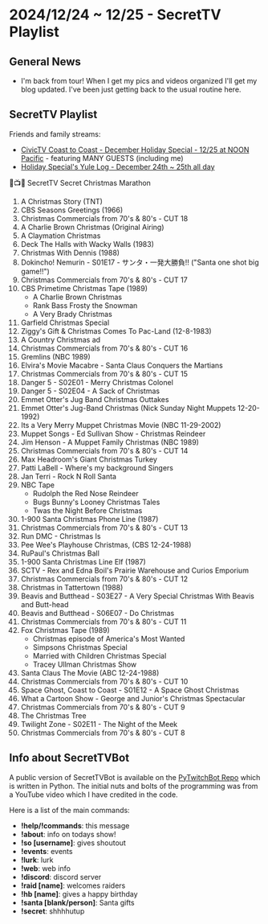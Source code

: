 # 2024/12/24 ~ 12/25 - SecretTV Playlist

## General News

- I'm back from tour!  When I get my pics and videos organized I'll get my blog updated.  I've been just getting back to the usual routine here.

## SecretTV Playlist

Friends and family streams:
- [CivicTV Coast to Coast - December Holiday Special - 12/25 at NOON Pacific](https://www.twitch.tv/civictv83) - featuring MANY GUESTS (including me)
- [Holiday Special's Yule Log - December 24th ~ 25th all day](https://www.twitch.tv/djholidayspecial)

🎄📺🎄 SecretTV Secret Christmas Marathon 

1. A Christmas Story (TNT)
2. CBS Seasons Greetings (1966)
3. Christmas Commercials from 70's & 80's - CUT 18
4. A Charlie Brown Christmas (Original Airing)
5. A Claymation Christmas
6. Deck The Halls with Wacky Walls (1983)
7. Christmas With Dennis (1988)
8. Dokincho! Nemurin - S01E17 - サンタ・一発大勝負!! ("Santa one shot big game!!")
9. Christmas Commercials from 70's & 80's - CUT 17
10. CBS Primetime Christmas Tape (1989)
    - A Charlie Brown Christmas
    - Rank Bass Frosty the Snowman
    - A Very Brady Christmas
11. Garfield Christmas Special
12. Ziggy's Gift & Christmas Comes To Pac-Land (12-8-1983)
13. A Country Christmas ad
14. Christmas Commercials from 70's & 80's - CUT 16
15. Gremlins (NBC 1989)
16. Elvira's Movie Macabre - Santa Claus Conquers the Martians
17. Christmas Commercials from 70's & 80's - CUT 15
18. Danger 5 - S02E01 - Merry Christmas Colonel
19. Danger 5 - S02E04 - A Sack of Christmas
20. Emmet Otter's Jug Band Christmas Outtakes
21. Emmet Otter's Jug-Band Christmas (Nick Sunday Night Muppets 12-20-1992)
22. Its a Very Merry Muppet Christmas Movie (NBC 11-29-2002)
23. Muppet Songs - Ed Sullivan Show - Christmas Reindeer
24. Jim Henson - A Muppet Family Christmas (NBC 1989)
25. Christmas Commercials from 70's & 80's - CUT 14
26. Max Headroom's Giant Christmas Turkey
27. Patti LaBell - Where's my background Singers
28. Jan Terri - Rock N Roll Santa
29. NBC Tape
    - Rudolph the Red Nose Reindeer
    - Bugs Bunny's Looney Christmas Tales
    - Twas the Night Before Christmas
30. 1-900 Santa Christmas Phone Line (1987)
31. Christmas Commercials from 70's & 80's - CUT 13
32. Run DMC - Christmas Is
33. Pee Wee's Playhouse Christmas, (CBS 12-24-1988)
34. RuPaul's Christmas Ball
35. 1-900 Santa Christmas Line Elf (1987)
36. SCTV - Rex and Edna Boil's Prairie Warehouse and Curios Emporium
37. Christmas Commercials from 70's & 80's - CUT 12
38. Christmas in Tattertown (1988)
39. Beavis and Butthead - S03E27 - A Very Special Christmas With Beavis and Butt-head
40. Beavis and Butthead - S06E07 - Do Christmas
41. Christmas Commercials from 70's & 80's - CUT 11
42. Fox Christmas Tape (1989)
    - Christmas episode of America's Most Wanted
    - Simpsons Christmas Special
    - Married with Children Christmas Special
    - Tracey Ullman Christmas Show
43. Santa Claus The Movie (ABC 12-24-1988)
44. Christmas Commercials from 70's & 80's - CUT 10
45. Space Ghost, Coast to Coast - S01E12 - A Space Ghost Christmas
46. What a Cartoon Show - George and Junior's Christmas Spectacular
47. Christmas Commercials from 70's & 80's - CUT 9
48. The Christmas Tree
49. Twilight Zone - S02E11 - The Night of the Meek
50. Christmas Commercials from 70's & 80's - CUT 8




## Info about SecretTVBot

A public version of SecretTVBot is available on the [PyTwitchBot Repo](https://github.com/awbored/PyTwitchBot) which is written in Python.  The initial nuts and bolts of the programming was from a YouTube video which I have credited in the code.

Here is a list of the main commands:
- **!help/!commands**: this message
- **!about**: info on todays show!
- **!so [username]**: gives shoutout
- **!events**: events
- **!lurk**: lurk
- **!web**: web info
- **!discord**: discord server
- **!raid [name]**: welcomes raiders
- **!hb [name]**: gives a happy birthday
- **!santa [blank/person]**: Santa gifts
- **!secret**: shhhhutup
